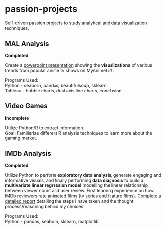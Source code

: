 # passion-projects
Self-driven passion projects to study analytical and data visualization techniques.


## MAL Analysis
**Completed**  

Create a [powerpoint presentation](https://github.com/jonKang830/passion-projects/blob/main/MAL%20Analysis/mal-pop-viz%20wip.pptx) showing the **visualizations** of various trends from popular anime tv shows on MyAnimeList.  

Programs Used:  
Python - seaborn, pandas, beautifulsoup, sklearn  
Tableau - bubble charts, dual axis line charts, conclusion  

## Video Games
**Incomplete**  

Utilize Python/R to extract information.  
Goal: Familiarize different R analysis techniques to learn more about the gaming market.  

## IMDb Analysis
**Completed**  

Utilize Python to perform **exploratory data analysis**, generate engaging and informative visuals, and finally performing **data diagnosis** to build a **multivariate linear regression model** modelling the linear relationship between viewer count and user review. First learning experience on how IMDb reviewers rate animated films (tv series and feature films). Complete a [detailed report](https://github.com/jonKang830/passion-projects/blob/main/imdb-animation-rating-analysis/imdb-animation-analysis.pdf) detailing the steps I have taken and the thought process/reasoning behind my choices.  

Programs Used:   
Python - pandas, seaborn, sklearn, matplotlib
